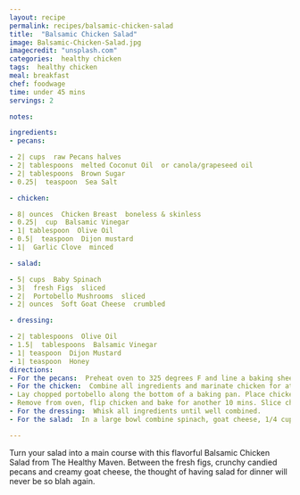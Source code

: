 ```yaml
---
layout: recipe
permalink: recipes/balsamic-chicken-salad
title:  "Balsamic Chicken Salad"
image: Balsamic-Chicken-Salad.jpg
imagecredit: "unsplash.com"
categories:  healthy chicken
tags:  healthy chicken
meal: breakfast
chef: foodwage
time: under 45 mins
servings: 2

notes:

ingredients:
- pecans:

- 2| cups  raw Pecans halves
- 2| tablespoons  melted Coconut Oil  or canola/grapeseed oil
- 2| tablespoons  Brown Sugar
- 0.25|  teaspoon  Sea Salt

- chicken:

- 8| ounces  Chicken Breast  boneless & skinless
- 0.25|  cup  Balsamic Vinegar
- 1| tablespoon  Olive Oil
- 0.5|  teaspoon  Dijon mustard
- 1|  Garlic Clove  minced

- salad:

- 5| cups  Baby Spinach
- 3|  fresh Figs  sliced
- 2|  Portobello Mushrooms  sliced
- 2| ounces  Soft Goat Cheese  crumbled

- dressing:

- 2| tablespoons  Olive Oil
- 1.5|  tablespoons  Balsamic Vinegar
- 1| teaspoon  Dijon Mustard
- 1| teaspoon  Honey
directions:
- For the pecans:  Preheat oven to 325 degrees F and line a baking sheet with parchment paper. Combine pecans coconut oil, brown sugar and sea salt, mix well, and spread over baking sheet. Bake for 15-20 minutes, watching closely to make sure they don’t burn. Remove from oven and let cool for 10 minutes. Once cooled, set aside 1/4 cup for salad and store the remaining pecans in an airtight container in the refrigerator for up to 2-3 weeks.
- For the chicken:  Combine all ingredients and marinate chicken for at least 30 minutes. Preheat oven to 400F.
- Lay chopped portobello along the bottom of a baking pan. Place chicken on top of portobellos and pour remaining marinade over portobellos. Bake for 10 mins.
- Remove from oven, flip chicken and bake for another 10 mins. Slice chicken.
- For the dressing:  Whisk all ingredients until well combined.
- For the salad:  In a large bowl combine spinach, goat cheese, 1/4 cup of prepared pecans, portobellos and sliced chicken. Toss well with dressing and serve immediately.

---
```


Turn your salad into a main course with this flavorful Balsamic Chicken Salad from The Healthy Maven. Between the fresh figs, crunchy candied pecans and creamy goat cheese, the thought of having salad for dinner will never be so blah again.